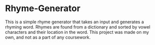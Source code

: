 # Rhyme-Generator
This is a simple rhyme generator that takes an input and generates a rhyming word.
Rhymes are found from a dictionary and sorted by vowel characters and their location in the word.
This project was made on my own, and not as a part of any coursework.
